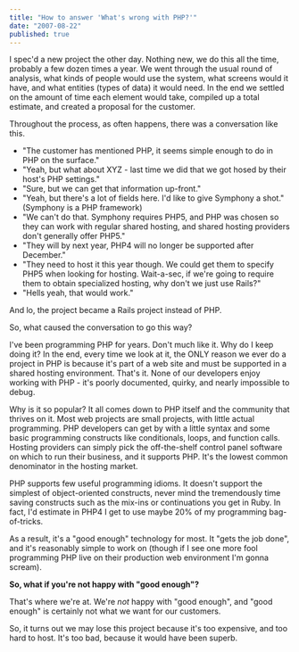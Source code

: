 ```yaml
---
title: "How to answer 'What's wrong with PHP?'"
date: "2007-08-22"
published: true
---
```


I spec'd a new project the other day. Nothing new, we do this all the time, probably a few dozen times a year. We went through the usual round of analysis, what kinds of people would use the system, what screens would it have, and what entities (types of data) it would need. In the end we settled on the amount of time each element would take, compiled up a total estimate, and created a proposal for the customer.

Throughout the process, as often happens, there was a conversation like this.

- "The customer has mentioned PHP, it seems simple enough to do in PHP on the surface."
- "Yeah, but what about XYZ - last time we did that we got hosed by their host's PHP settings."
- "Sure, but we can get that information up-front."
- "Yeah, but there's a lot of fields here. I'd like to give Symphony a shot." (Symphony is a PHP framework)
- "We can't do that. Symphony requires PHP5, and PHP was chosen so they can work with regular shared hosting, and shared hosting providers don't generally offer PHP5."
- "They will by next year, PHP4 will no longer be supported after December."
- "They need to host it this year though. We could get them to specify PHP5 when looking for hosting. Wait-a-sec, if we're going to require them to obtain specialized hosting, why don't we just use Rails?"
- "Hells yeah, that would work."

And lo, the project became a Rails project instead of PHP.

So, what caused the conversation to go this way?

I've been programming PHP for years. Don't much like it. Why do I keep doing it? In the end, every time we look at it, the ONLY reason we ever do a project in PHP is because it's part of a web site and must be supported in a shared hosting environment. That's it. None of our developers enjoy working with PHP - it's poorly documented, quirky, and nearly impossible to debug.

Why is it so popular? It all comes down to PHP itself and the community that thrives on it. Most web projects are small projects, with little actual programming. PHP developers can get by with a little syntax and some basic programming constructs like conditionals, loops, and function calls. Hosting providers can simply pick the off-the-shelf control panel software on which to run their business, and it supports PHP. It's the lowest common denominator in the hosting market.

PHP supports few useful programming idioms. It doesn't support the simplest of object-oriented constructs, never mind the tremendously time saving constructs such as the mix-ins or continuations you get in Ruby. In fact, I'd estimate in PHP4 I get to use maybe 20% of my programming bag-of-tricks.

As a result, it's a "good enough" technology for most. It "gets the job done", and it's reasonably simple to work on (though if I see one more fool programming PHP live on their production web environment I'm gonna scream).

**So, what if you're not happy with "good enough"?**

That's where we're at. We're _not_ happy with "good enough", and "good enough" is certainly not what we want for our customers.

So, it turns out we may lose this project because it's too expensive, and too hard to host. It's too bad, because it would have been superb.
